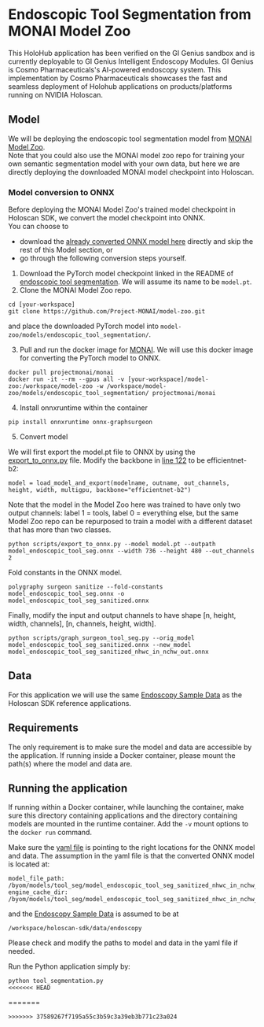 # Endoscopic Tool Segmentation from MONAI Model Zoo

This HoloHub application has been verified on the GI Genius sandbox and is currently deployable to GI Genius Intelligent Endoscopy Modules. GI Genius is Cosmo Pharmaceuticals's AI-powered endoscopy system. This implementation by Cosmo Pharmaceuticals showcases the fast and seamless deployment of Holohub applications on products/platforms running on NVIDIA Holoscan. 

## Model
We will be deploying the endoscopic tool segmentation model from [MONAI Model Zoo](https://github.com/Project-MONAI/model-zoo/tree/dev/models/endoscopic_tool_segmentation). <br>
Note that you could also use the MONAI model zoo repo for training your own semantic segmentation model with your own data, but here we are directly deploying the downloaded MONAI model checkpoint into Holoscan. 


### Model conversion to ONNX
Before deploying the MONAI Model Zoo's trained model checkpoint in Holoscan SDK, we convert the model checkpoint into ONNX. <br>
You can choose to 
- download the [already converted ONNX model here](https://catalog.ngc.nvidia.com/orgs/nvidia/teams/clara-holoscan/resources/monai_endoscopic_tool_segmentation_model) directly and skip the rest of this Model section, or 
- go through the following conversion steps yourself. 

 1. Download the PyTorch model checkpoint linked in the README of [endoscopic tool segmentation](https://github.com/Project-MONAI/model-zoo/tree/dev/models/endoscopic_tool_segmentation#model-overview). We will assume its name to be `model.pt`.
 2. Clone the MONAI Model Zoo repo. 
```
cd [your-workspace]
git clone https://github.com/Project-MONAI/model-zoo.git
```
and place the downloaded PyTorch model into `model-zoo/models/endoscopic_tool_segmentation/`.

 3. Pull and run the docker image for [MONAI](https://hub.docker.com/r/projectmonai/monai). We will use this docker image for converting the PyTorch model to ONNX. 
```
docker pull projectmonai/monai
docker run -it --rm --gpus all -v [your-workspace]/model-zoo:/workspace/model-zoo -w /workspace/model-zoo/models/endoscopic_tool_segmentation/ projectmonai/monai
```
 4. Install onnxruntime within the container
 ```
pip install onnxruntime onnx-graphsurgeon
 ```
 5. Convert model
 
We will first export the model.pt file to ONNX by using the [export_to_onnx.py](https://github.com/Project-MONAI/model-zoo/blob/dev/models/endoscopic_tool_segmentation/scripts/export_to_onnx.py) file. Modify the backbone in [line 122](https://github.com/Project-MONAI/model-zoo/blob/dev/models/endoscopic_tool_segmentation/scripts/export_to_onnx.py#L122) to be efficientnet-b2:
```
model = load_model_and_export(modelname, outname, out_channels, height, width, multigpu, backbone="efficientnet-b2")
```
Note that the model in the Model Zoo here was trained to have only two output channels: label 1 = tools, label 0 = everything else, but the same Model Zoo repo can be repurposed to train a model with a different dataset that has more than two classes.
```
python scripts/export_to_onnx.py --model model.pt --outpath model_endoscopic_tool_seg.onnx --width 736 --height 480 --out_channels 2
```
Fold constants in the ONNX model.
```
polygraphy surgeon sanitize --fold-constants model_endoscopic_tool_seg.onnx -o model_endoscopic_tool_seg_sanitized.onnx
```
Finally, modify the input and output channels to have shape [n, height, width, channels], [n, channels, height, width]. 
```
python scripts/graph_surgeon_tool_seg.py --orig_model model_endoscopic_tool_seg_sanitized.onnx --new_model model_endoscopic_tool_seg_sanitized_nhwc_in_nchw_out.onnx
```

## Data
For this application we will use the same [Endoscopy Sample Data](https://catalog.ngc.nvidia.com/orgs/nvidia/teams/clara-holoscan/resources/holoscan_endoscopy_sample_data) as the Holoscan SDK reference applications.

## Requirements
The only requirement is to make sure the model and data are accessible by the application. If running inside a Docker container, please mount the path(s) where the model and data are.
## Running the application
If running within a Docker container, while launching the container, make sure this directory containing applications and the directory containing models are mounted in the runtime container. Add the `-v` mount options to the `docker run` command.

Make sure the [yaml file](./tool_segmentation.yaml) is pointing to the right locations for the ONNX model and data. The assumption in the yaml file is that the converted ONNX model is located at:
```
model_file_path: /byom/models/tool_seg/model_endoscopic_tool_seg_sanitized_nhwc_in_nchw_out.onnx
engine_cache_dir: /byom/models/tool_seg/model_endoscopic_tool_seg_sanitized_nhwc_in_nchw_out_engines
```
and the [Endoscopy Sample Data](https://catalog.ngc.nvidia.com/orgs/nvidia/teams/clara-holoscan/resources/holoscan_endoscopy_sample_data) is assumed to be at 
```
/workspace/holoscan-sdk/data/endoscopy
```

Please check and modify the paths to model and data in the yaml file if needed.

Run the Python application simply by:
```
python tool_segmentation.py
<<<<<<< HEAD
```
=======
```
>>>>>>> 37589267f7195a55c3b59c3a39eb3b771c23a024
